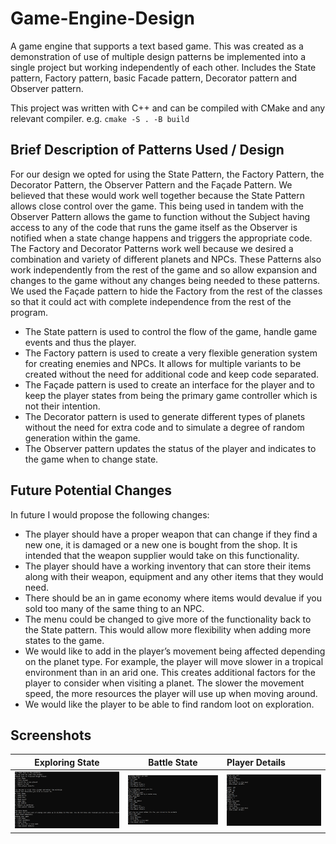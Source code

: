 # Game-Engine-Design

A game engine that supports a text based game. This was created as a demonstration of use of multiple design patterns be implemented into a single project but working independently of each other. Includes the State pattern, Factory pattern, basic Facade pattern, Decorator pattern and Observer pattern.

This project was written with C++ and can be compiled with CMake and any relevant compiler. e.g. ```cmake -S . -B build```

## Brief Description of Patterns Used / Design
For our design we opted for using the State Pattern, the Factory Pattern, the Decorator Pattern, the Observer Pattern and the Façade Pattern. 
We believed that these would work well together because the State Pattern allows close control over the game. This being used in tandem with the Observer Pattern allows the game to function without the Subject having access to any of the code that runs the game itself as the Observer is notified when a state change happens and triggers the appropriate code.
The Factory and Decorator Patterns work well because we desired a combination and variety of different planets and NPCs. These Patterns also work independently from the rest of the game and so allow expansion and changes to the game without any changes being needed to these patterns.
We used the Façade pattern to hide the Factory from the rest of the classes so that it could act with complete independence from the rest of the program.

- The State pattern is used to control the flow of the game, handle game events and thus the player.
- The Factory pattern is used to create a very flexible generation system for creating enemies and NPCs. It allows for multiple variants to be created without the need for additional code and keep code separated.
- The Façade pattern is used to create an interface for the player and to keep the player states from being the primary game controller which is not their intention.
- The Decorator pattern is used to generate different types of planets without the need for extra code and to simulate a degree of random generation within the game.
- The Observer pattern updates the status of the player and indicates to the game when to change state.

## Future Potential Changes
In future I would propose the following changes:

-	The player should have a proper weapon that can change if they find a new one, it is damaged or a new one is bought from the shop. It is intended that the weapon supplier would take on this functionality.
-	The player should have a working inventory that can store their items along with their weapon, equipment and any other items that they would need. 
-	There should be an in game economy where items would devalue if you sold too many of the same thing to an NPC.
-	The menu could be changed to give more of the functionality back to the State pattern. This would allow more flexibility when adding more states to the game.
-	We would like to add in the player’s movement being affected depending on the planet type. For example, the player will move slower in a tropical environment than in an arid one. This creates additional factors for the player to consider when visiting a planet. The slower the movement speed, the more resources the player will use up when moving around.  
-	We would like the player to be able to find random loot on exploration.

## Screenshots
Exploring State                  | Battle State                |  Player Details
:-------------------------------:|:---------------------------:|:-----------------------------------
![](screenshots/exploring.PNG)   | ![](screenshots/battle.PNG) | ![](screenshots/player-details.PNG)
